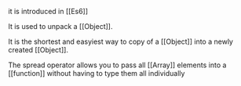 it is introduced in [[Es6]]

It is used to unpack a [[Object]].

It is the shortest and easyiest way to copy of a [[Object]] into a newly created [[Object]].

The spread operator allows you to pass all [[Array]] elements into a [[function]] without having to type them all individually


